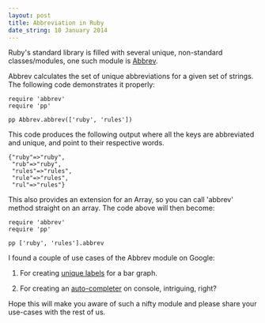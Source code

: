```yaml
---
layout: post
title: Abbreviation in Ruby
date_string: 10 January 2014
--- 
```


Ruby's standard library is filled with several unique, non-standard classes/modules, one such module is [Abbrev](http://ruby-doc.org/stdlib-2.1.0/libdoc/abbrev/rdoc/Abbrev.html).

Abbrev calculates the set of unique abbreviations for a given set of strings. The following code demonstrates it properly:

```
require 'abbrev'
require 'pp'

pp Abbrev.abbrev(['ruby', 'rules'])
```

This code produces the following output where all the keys are
abbreviated and unique, and point to their respective words.

```
{"ruby"=>"ruby",
 "rub"=>"ruby",
 "rules"=>"rules",
 "rule"=>"rules",
 "rul"=>"rules"}
```

This also provides an extension for an Array, so you can call 'abbrev'
method straight on an array. The code above will then become:

```
require 'abbrev'
require 'pp'

pp ['ruby', 'rules'].abbrev
```

I found a couple of use cases of the Abbrev module on Google:

1. For creating [unique labels](http://www.aimred.com/news/developers/2010/05/11/rediscovering_ruby_abbrev/) for a bar graph.

2. For creating an [auto-completer](http://endofline.wordpress.com/2010/12/25/ruby-standard-library-abbrev/) on console, intriguing, right? 

Hope this will make you aware of such a nifty module and please share your
use-cases with the rest of us.
